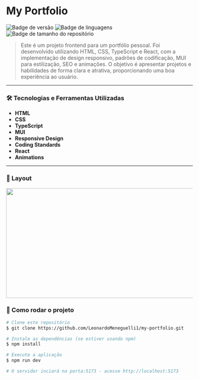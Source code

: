 # My Portfolio

![Badge de versão](https://img.shields.io/badge/version-1.0.0-blue)
![Badge de linguagens](https://img.shields.io/github/languages/count/LeonardoMeneguelli1/my-portfolio)
![Badge de tamanho do repositório](https://img.shields.io/github/repo-size/LeonardoMeneguelli1/my-portfolio)

> Este é um projeto frontend para um portfólio pessoal. Foi desenvolvido utilizando HTML, CSS, TypeScript e React, com a implementação de design responsivo, padrões de codificação, MUI para estilização, SEO e animações. O objetivo é apresentar projetos e habilidades de forma clara e atrativa, proporcionando uma boa experiência ao usuário.

---

### 🛠 Tecnologias e Ferramentas Utilizadas

- **HTML**
- **CSS**
- **TypeScript**
- **MUI** 
- **Responsive Design** 
- **Coding Standards** 
- **React** 
- **Animations**

---

### 🎨 Layout

<img src="https://github.com/user-attachments/assets/93670064-5db1-4e3d-9d1b-2509276201e6" width="526" height="296" />

### 🔧 Como rodar o projeto

```bash
# Clone este repositório
$ git clone https://github.com/LeonardoMeneguelli1/my-portfolio.git

# Instale as dependências (se estiver usando npm)
$ npm install

# Execute a aplicação
$ npm run dev

# O servidor inciará na porta:5173 - acesse http://localhost:5173
